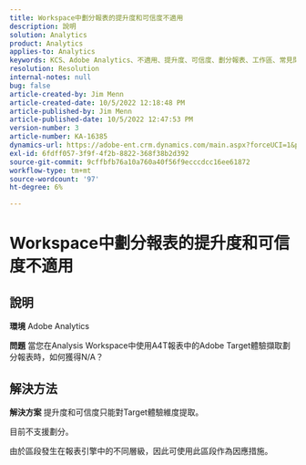 ```yaml
---
title: Workspace中劃分報表的提升度和可信度不適用
description: 說明
solution: Analytics
product: Analytics
applies-to: Analytics
keywords: KCS、Adobe Analytics、不適用、提升度、可信度、劃分報表、工作區、常見問題集
resolution: Resolution
internal-notes: null
bug: false
article-created-by: Jim Menn
article-created-date: 10/5/2022 12:18:48 PM
article-published-by: Jim Menn
article-published-date: 10/5/2022 12:47:53 PM
version-number: 3
article-number: KA-16385
dynamics-url: https://adobe-ent.crm.dynamics.com/main.aspx?forceUCI=1&pagetype=entityrecord&etn=knowledgearticle&id=49ac8ed8-a744-ed11-bba1-000d3a3064b8
exl-id: 6fdff057-3f9f-4f2b-8822-368f38b2d392
source-git-commit: 9cffbfb76a10a760a40f56f9ecccdcc16ee61872
workflow-type: tm+mt
source-wordcount: '97'
ht-degree: 6%

---
```


# Workspace中劃分報表的提升度和可信度不適用

## 說明


<b>環境</b>
Adobe Analytics

<b>問題</b>
當您在Analysis Workspace中使用A4T報表中的Adobe Target體驗擷取劃分報表時，如何獲得N/A？


## 解決方法


<b>解決方案</b>
提升度和可信度只能對Target體驗維度提取。

目前不支援劃分。

由於區段發生在報表引擎中的不同層級，因此可使用此區段作為因應措施。
